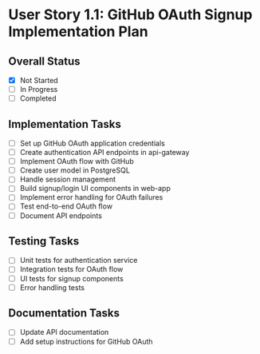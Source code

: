 # User Story 1.1: GitHub OAuth Signup Implementation Plan

## Overall Status
- [x] Not Started
- [ ] In Progress
- [ ] Completed

## Implementation Tasks
- [ ] Set up GitHub OAuth application credentials
- [ ] Create authentication API endpoints in api-gateway
- [ ] Implement OAuth flow with GitHub
- [ ] Create user model in PostgreSQL
- [ ] Handle session management
- [ ] Build signup/login UI components in web-app
- [ ] Implement error handling for OAuth failures
- [ ] Test end-to-end OAuth flow
- [ ] Document API endpoints

## Testing Tasks
- [ ] Unit tests for authentication service
- [ ] Integration tests for OAuth flow
- [ ] UI tests for signup components
- [ ] Error handling tests

## Documentation Tasks
- [ ] Update API documentation
- [ ] Add setup instructions for GitHub OAuth